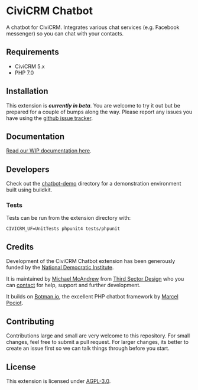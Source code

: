 # CiviCRM Chatbot

A chatbot for CiviCRM. Integrates various chat services (e.g. Facebook messenger) so you can chat with your contacts.

## Requirements

* CiviCRM 5.x
* PHP 7.0

## Installation

This extension is ***currently in beta***. You are welcome to try it out but be prepared for a couple of bumps along the way. Please report any issues you have using the [github issue tracker](https://github.com/3sd/civicrm-chatbot/issues).

## Documentation

[Read our WIP documentation here](docs).

## Developers

Check out the [chatbot-demo](chatbot-demo) directory for a demonstration environment built using buildkit.

### Tests

Tests can be run from the extension directory with:

`CIVICRM_UF=UnitTests phpunit4 tests/phpunit`

## Credits

Development of the CiviCRM Chatbot extension has been generously funded by the [National Democratic Institute](https://ndi.org).

It is maintained by [Michael McAndrew](https://twitter.com/michaelmcandrew) from [Third Sector Design](https://thirdsectordesign.org/) who you can [contact](https://thirdsectordesign.org/contact) for help, support and further development.

It builds on [Botman.io](https://botman.io/), the excellent PHP chatbot framework by [Marcel Pociot](https://twitter.com/marcelpociot).

## Contributing

Contributions large and small are very welcome to this repository. For small changes, feel free to submit a pull request. For larger changes, its better to create an issue first so we can talk things through before you start.

## License

This extension is licensed under [AGPL-3.0](LICENSE.txt).
